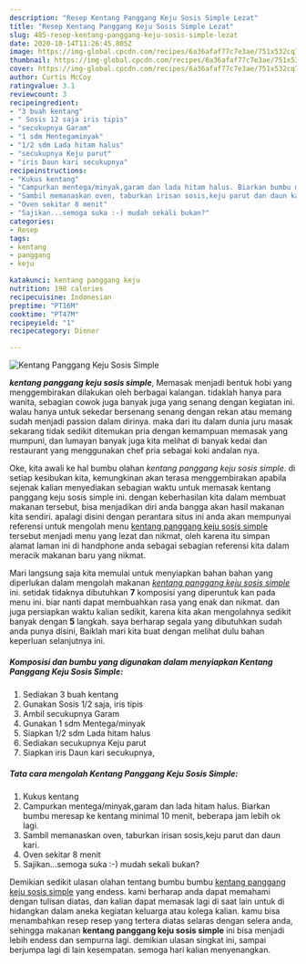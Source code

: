 ```yaml
---
description: "Resep Kentang Panggang Keju Sosis Simple Lezat"
title: "Resep Kentang Panggang Keju Sosis Simple Lezat"
slug: 485-resep-kentang-panggang-keju-sosis-simple-lezat
date: 2020-10-14T11:26:45.805Z
image: https://img-global.cpcdn.com/recipes/6a36afaf77c7e3ae/751x532cq70/kentang-panggang-keju-sosis-simple-foto-resep-utama.jpg
thumbnail: https://img-global.cpcdn.com/recipes/6a36afaf77c7e3ae/751x532cq70/kentang-panggang-keju-sosis-simple-foto-resep-utama.jpg
cover: https://img-global.cpcdn.com/recipes/6a36afaf77c7e3ae/751x532cq70/kentang-panggang-keju-sosis-simple-foto-resep-utama.jpg
author: Curtis McCoy
ratingvalue: 3.1
reviewcount: 3
recipeingredient:
- "3 buah kentang"
- " Sosis 12 saja iris tipis"
- "secukupnya Garam"
- "1 sdm Mentegaminyak"
- "1/2 sdm Lada hitam halus"
- "secukupnya Keju parut"
- "iris Daun kari secukupnya"
recipeinstructions:
- "Kukus kentang"
- "Campurkan mentega/minyak,garam dan lada hitam halus. Biarkan bumbu meresap ke kentang minimal 10 menit, beberapa jam lebih ok lagi."
- "Sambil memanaskan oven, taburkan irisan sosis,keju parut dan daun kari."
- "Oven sekitar 8 menit"
- "Sajikan...semoga suka :-) mudah sekali bukan?"
categories:
- Resep
tags:
- kentang
- panggang
- keju

katakunci: kentang panggang keju 
nutrition: 198 calories
recipecuisine: Indonesian
preptime: "PT16M"
cooktime: "PT47M"
recipeyield: "1"
recipecategory: Dinner

---
```



![Kentang Panggang Keju Sosis Simple](https://img-global.cpcdn.com/recipes/6a36afaf77c7e3ae/751x532cq70/kentang-panggang-keju-sosis-simple-foto-resep-utama.jpg)

<b><i>kentang panggang keju sosis simple</i></b>, Memasak menjadi bentuk hobi yang menggembirakan dilakukan oleh berbagai kalangan. tidaklah hanya para wanita, sebagian cowok juga banyak juga yang senang dengan kegiatan ini. walau hanya untuk sekedar bersenang senang dengan rekan atau memang sudah menjadi passion dalam dirinya. maka dari itu dalam dunia juru masak sekarang tidak sedikit ditemukan pria dengan kemampuan memasak yang mumpuni, dan lumayan banyak juga kita melihat di banyak kedai dan restaurant yang menggunakan chef pria sebagai koki andalan nya.

Oke, kita awali ke hal bumbu olahan <i>kentang panggang keju sosis simple</i>. di setiap kesibukan kita, kemungkinan akan terasa menggembirakan apabila sejenak kalian menyediakan sebagian waktu untuk memasak kentang panggang keju sosis simple ini. dengan keberhasilan kita dalam membuat makanan tersebut, bisa menjadikan diri anda bangga akan hasil makanan kita sendiri. apalagi disini dengan perantara situs ini anda akan mempunyai referensi untuk mengolah menu <u>kentang panggang keju sosis simple</u> tersebut menjadi menu yang lezat dan nikmat, oleh karena itu simpan alamat laman ini di handphone anda sebagai sebagian referensi kita dalam meracik makanan baru yang nikmat.




Mari langsung saja kita memulai untuk menyiapkan bahan bahan yang diperlukan dalam mengolah makanan <u><i>kentang panggang keju sosis simple</i></u> ini. setidak tidaknya dibutuhkan <b>7</b> komposisi yang diperuntuk kan pada menu ini. biar nanti dapat membuahkan rasa yang enak dan nikmat. dan juga persiapkan waktu kalian sedikit, karena kita akan mengolahnya sedikit banyak dengan <b>5</b> langkah. saya berharap segala yang dibutuhkan sudah anda punya disini, Baiklah mari kita buat dengan melihat dulu bahan keperluan selanjutnya ini.

<!--inarticleads1-->

##### Komposisi dan bumbu yang digunakan dalam menyiapkan Kentang Panggang Keju Sosis Simple:

1. Sediakan 3 buah kentang
1. Gunakan  Sosis 1/2 saja, iris tipis
1. Ambil secukupnya Garam
1. Gunakan 1 sdm Mentega/minyak
1. Siapkan 1/2 sdm Lada hitam halus
1. Sediakan secukupnya Keju parut
1. Siapkan iris Daun kari secukupnya,




<!--inarticleads2-->

##### Tata cara mengolah Kentang Panggang Keju Sosis Simple:

1. Kukus kentang
1. Campurkan mentega/minyak,garam dan lada hitam halus. Biarkan bumbu meresap ke kentang minimal 10 menit, beberapa jam lebih ok lagi.
1. Sambil memanaskan oven, taburkan irisan sosis,keju parut dan daun kari.
1. Oven sekitar 8 menit
1. Sajikan...semoga suka :-) mudah sekali bukan?




Demikian sedikit ulasan olahan tentang bumbu bumbu <u>kentang panggang keju sosis simple</u> yang endess. kami berharap anda dapat memahami dengan tulisan diatas, dan kalian dapat memasak lagi di saat lain untuk di hidangkan dalam aneka kegiatan keluarga atau kolega kalian. kamu bisa menambahkan resep resep yang tertera diatas selaras dengan selera anda, sehingga makanan <b>kentang panggang keju sosis simple</b> ini bisa menjadi lebih endess dan sempurna lagi. demikian ulasan singkat ini, sampai berjumpa lagi di lain kesempatan. semoga hari kalian menyenangkan.
